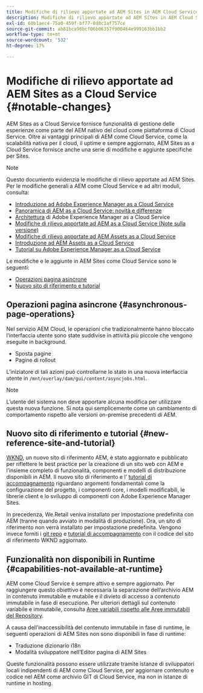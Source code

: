 ```yaml
---
title: Modifiche di rilievo apportate ad AEM Sites in AEM Cloud Service
description: Modifiche di rilievo apportate ad AEM Sites in AEM Cloud Service
exl-id: 60b1aec4-75a0-459f-bf77-8d8c1af757ce
source-git-commit: ab81bca96bcf06b06357f900464e999163bb1bb2
workflow-type: tm+mt
source-wordcount: '532'
ht-degree: 17%

---
```


# Modifiche di rilievo apportate ad AEM Sites as a Cloud Service {#notable-changes}

AEM Sites as a Cloud Service fornisce funzionalità di gestione delle esperienze come parte del AEM nativo del cloud come piattaforma di Cloud Service. Oltre ai vantaggi principali di AEM come Cloud Service, come la scalabilità nativa per il cloud, il uptime e sempre aggiornato, AEM Sites as a Cloud Service fornisce anche una serie di modifiche e aggiunte specifiche per Sites.

>[!NOTE]
>Questo documento evidenzia le modifiche di rilievo apportate ad AEM Sites. Per le modifiche generali a AEM come Cloud Service e ad altri moduli, consulta:
>
>* [Introduzione ad Adobe Experience Manager as a Cloud Service](/help/overview/introduction.md)
>* [Panoramica di AEM as a Cloud Service: novità e differenze](/help/overview/what-is-new-and-different.md)
>* [Architettura](/help/overview/architecture.md) di Adobe Experience Manager as a Cloud Service
>* [Modifiche di rilievo apportate ad AEM as a Cloud Service (Note sulla versione)](/help/release-notes/aem-cloud-changes.md)
>* [Modifiche di rilievo apportate ad AEM Assets as a Cloud Service](/help/assets/assets-cloud-changes.md)
>* [Introduzione ad AEM Assets as a Cloud Service](/help/assets/overview.md)
>* [Tutorial su Adobe Experience Manager as a Cloud Service](https://experienceleague.adobe.com/docs/experience-manager-learn/cloud-service/overview.html?lang=it)


Le modifiche e le aggiunte in AEM Sites come Cloud Service sono le seguenti:

* [Operazioni pagina asincrone](#asynchronous-page-operations)
* [Nuovo sito di riferimento e tutorial](#new-reference-site-and-tutorial)

## Operazioni pagina asincrone {#asynchronous-page-operations}

Nel servizio AEM Cloud, le operazioni che tradizionalmente hanno bloccato l’interfaccia utente sono state suddivise in attività più piccole che vengono eseguite in background.

* Sposta pagine
* Pagine di rollout

L’iniziatore di tali azioni può controllarne lo stato in una nuova interfaccia utente in `/mnt/overlay/dam/gui/content/asyncjobs.html`.

>[!NOTE]
>
>L’utente del sistema non deve apportare alcuna modifica per utilizzare questa nuova funzione. Si nota qui semplicemente come un cambiamento di comportamento rispetto alle versioni on-premise precedenti di AEM.

## Nuovo sito di riferimento e tutorial {#new-reference-site-and-tutorial}

[WKND](https://wknd.site/), un nuovo sito di riferimento AEM, è stato aggiornato e pubblicato per riflettere le best practice per la creazione di un sito web con AEM e l’insieme completo di funzionalità, componenti e modelli di distribuzione disponibili in AEM. Il nuovo sito di riferimento e l&#39; [tutorial di accompagnamento](https://experienceleague.adobe.com/docs/experience-manager-learn/getting-started-wknd-tutorial-develop/overview.html) riguardano argomenti fondamentali come la configurazione del progetto, i componenti core, i modelli modificabili, le librerie client e lo sviluppo di componenti con Adobe Experience Manager Sites.

In precedenza, We.Retail veniva installato per impostazione predefinita con AEM (tranne quando avviato in modalità di produzione).  Ora, un sito di riferimento non verrà installato per impostazione predefinita.  Vengono invece forniti i [git repo](https://github.com/adobe/aem-guides-wknd/) e [tutorial di accompagnamento](https://experienceleague.adobe.com/docs/experience-manager-learn/getting-started-wknd-tutorial-develop/overview.html) con il codice del sito di riferimento WKND aggiornato.

## Funzionalità non disponibili in Runtime {#capabilities-not-available-at-runtime}

AEM come Cloud Service è sempre attivo e sempre aggiornato. Per raggiungere questo obiettivo è necessaria la separazione dell’archivio AEM in contenuto immutabile e mutabile e il divieto di accesso a contenuto immutabile in fase di esecuzione. Per ulteriori dettagli sul contenuto variabile e immutabile, consulta [Aree variabili rispetto alle Aree immutabili del Repository](/help/implementing/developing/introduction/aem-project-content-package-structure.md#mutable-vs-immutable).

A causa dell’inaccessibilità del contenuto immutabile in fase di runtime, le seguenti operazioni di AEM Sites non sono disponibili in fase di runtime:

* Traduzione dizionario i18n
* Modalità sviluppatore nell’Editor pagina di AEM Sites

Queste funzionalità possono essere utilizzate tramite istanze di sviluppatori locali indipendenti di AEM come Cloud Service, per aggiornare contenuto e codice nel AEM come archivio GIT di Cloud Service, ma non in istanze di runtime in hosting.
